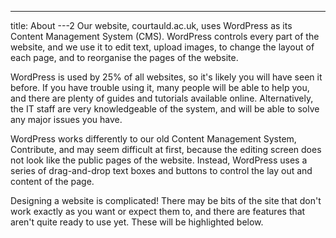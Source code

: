 ---
title: About
---2
Our website, courtauld.ac.uk, uses WordPress as its Content Management System (CMS). WordPress controls every part of the website, and we use it to edit text, upload images, to change the layout of each page, and to reorganise the pages of the website.

WordPress is used by 25% of all websites, so it's likely you will have seen it before. If you have trouble using it, many people will be able to help you, and there are plenty of guides and tutorials available online. Alternatively, the IT staff are very knowledgeable of the system, and will be able to solve any major issues you have.

WordPress works differently to our old Content Management System, Contribute, and may seem difficult at first, because the editing screen does not look like the public pages of the website. Instead, WordPress uses a series of drag-and-drop text boxes and buttons to control the lay out and content of the page.

Designing a website is complicated! There may be bits of the site that don't work exactly as you want or expect them to, and there are features that aren't quite ready to use yet. These will be highlighted below.
